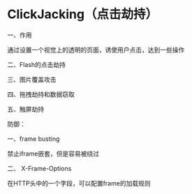 # ClickJacking（点击劫持）

一、作用

通过设置一个视觉上的透明的页面，诱使用户点击，达到一些操作

二、Flash的点击劫持

三、图片覆盖攻击

四、拖拽劫持和数据窃取

五、触屏劫持



防御：

一、frame busting

禁止iframe嵌套，但是容易被绕过

二、 X-Frame-Options

在HTTP头中的一个字段，可以配置frame的加载规则